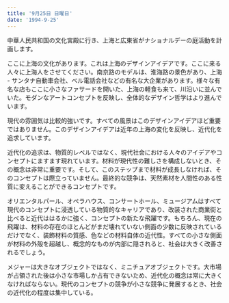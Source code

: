 ```yaml
---
title: '9月25日 日曜日'
date: '1994-9-25'
---
```


中華人民共和国の文化宮殿に行き、上海と広東省がナショナルデーの庭活動を計画します。

ここに上海の文化があります。これは上海のデザインアイデアです。ここに来る人々に上海人をさせてください。南京路のモデルは、淮海路の景色があり、上海 - サンタナ自動車会社、ベル電話会社などの有名な大企業があります。様々な有名な店もここに小さなファサードを開いた、上海の軽食も来て、川沿いに並んでいた。モダンなアートコンセプトを反映し、全体的なデザイン哲学はより進んでいます。

現代の雰囲気は比較的強いです。すべての風景はこのデザインアイデアほど重要ではありません。このデザインアイデアは近年の上海の変化を反映し、近代化を追求しています。

近代化の追求は、物質的レベルではなく、現代社会における人々のアイデアやコンセプトにますます現れています。材料が現代性の難しさを構成しないとき、その概念は非常に重要です。そして、このステップまで材料が成長しなければ、そのコンセプトは際立っていません。最終的な競争は、天然素材を人間性のある性質に変えることができるコンセプトです。

オリエンタルパール、オペラハウス、コンサートホール、ミュージアムはすべて現代のコンセプトに浸透している物質的なキャリアであり、改装された商業街と比べると近代ははるかに強く、コンセプトの新たな飛躍です。もちろん、現在の飛躍は、材料の存在のほとんどがまだ壊れていない側面の少数に反映されているだけでなく、装飾材料の質感、色などの材料自体の近代性。すべての小さな側面が材料の外殻を超越し、概念的なものが内部に隠されると、社会は大きく改善されるでしょう。

メジャーは大きなオブジェクトではなく、ミニチュアオブジェクトです。大市場が占領された後は小さな市場しか占有できないため、近代化の概念は常に大きくなければならない。現代のコンセプトの競争が小さな競争に発展するとき、社会の近代化の程度は集中している。

